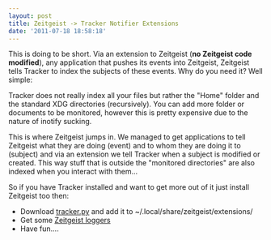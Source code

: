 ```yaml
---
layout: post
title: Zeitgeist -> Tracker Notifier Extensions
date: '2011-07-18 18:58:18'
---
```


This is doing to be short. Via an extension to Zeitgeist (<strong>no Zeitgeist code modified</strong>), any application that pushes its events into Zeitgeist, Zeitgeist tells Tracker to index the subjects of these events. Why do you need it? Well simple:

Tracker does not really index all your files but rather the "Home" folder and the standard XDG directories (recursively). You can add more folder or documents to be monitored, however this is pretty expensive due to the nature of inotify sucking.

This is where Zeitgeist jumps in. We managed to get applications to tell Zeitgeist what they are doing (event) and to whom they are doing it to (subject) and via an extension we tell Tracker when a subject is modified or created. This way stuff that is outside the "monitored directories" are also indexed when you interact with them...

So if you have Tracker installed and want to get more out of it just install Zeitgeist too then:
<ul>
	<li>Download <a href="http://bazaar.launchpad.net/~zeitgeist-extensions/zeitgeist-extensions/trunk/download/head:/tracker.py-20110715235456-xl2g67v37jz9ersc-2/tracker.py">tracker.py</a> and add it to ~/.local/share/zeitgeist/extensions/</li>
	<li>Get some <a href="http://launchpad.net/zeitgeist-datasources/0.8/0.8.0/+download/zeitgeist-datasources-0.8.0.1.tar.gz">Zeitgeist loggers</a></li>
	<li>Have fun....</li>
</ul>
